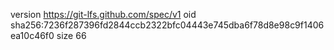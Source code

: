 version https://git-lfs.github.com/spec/v1
oid sha256:7236f287396fd2844ccb2322bfc04443e745dba6f78d8e98c9f1406ea10c46f0
size 66

